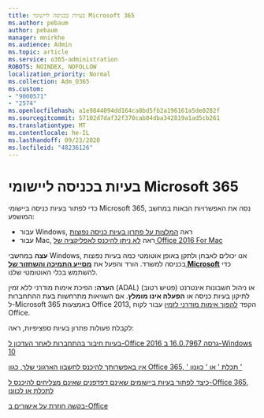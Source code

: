 ```yaml
---
title: בעיות בכניסה ליישומי Microsoft 365
ms.author: pebaum
author: pebaum
manager: mnirkhe
ms.audience: Admin
ms.topic: article
ms.service: o365-administration
ROBOTS: NOINDEX, NOFOLLOW
localization_priority: Normal
ms.collection: Adm_O365
ms.custom:
- "9000571"
- "2574"
ms.openlocfilehash: a1e9844094dd164ca8bd5fb2a196161a5de0282f
ms.sourcegitcommit: 57102d7daf32f370cab84dba342819a1ad5cb261
ms.translationtype: MT
ms.contentlocale: he-IL
ms.lasthandoff: 09/23/2020
ms.locfileid: "48236126"
---
```

# <a name="issues-signing-into-microsoft-365-apps"></a>בעיות בכניסה ליישומי Microsoft 365

כדי לפתור בעיות כניסה ביישומי Microsoft 365, נסה את האפשרויות הבאות במחשב המושפע:  

- עבור Windows, ראה [המלצות על פתרון בעיות כניסה נפוצות](https://docs.microsoft.com/office365/troubleshoot/administration/disabling-adal-wam-not-recommended#recommendations-on-resolving-common-sign-in-issues)
- עבור Mac, ראה  [לא ניתן להיכנס לאפליקציה של Office 2016 For Mac](https://docs.microsoft.com/office365/troubleshoot/authentication/sign-in-to-office-2016-for-mac-fail)

**עצה** במחשבי Windows, אנו יכולים לאבחן ולתקן באופן אוטומטי כמה בעיות נפוצות בכניסה למשרד. הורד והפעל את  **[מסייע התמיכה והשחזור של Microsoft](https://aka.ms/SaRA-OfficeSignInScenario)** כדי להשתמש בכלי האוטומטי שלנו.

**הערה:** הפיכת אימות מודרני ללא זמין (ADAL) או ניהול חשבונות אינטרנט (פטיש רטוב) לתיקון בעיות כניסה או  **הפעלה אינו מומלץ**. אם השגיאות מתרחשות בעת ההתחברות ל-Microsoft 365 באמצעות Office 2013, הקפד [להפוך אימות מודרני לזמין](https://docs.microsoft.com/microsoft-365/admin/security-and-compliance/enable-modern-authentication)  עבור לקוח Office.

לקבלת פעולות פתרון בעיות ספציפיות, ראה:

[בעיות חיבור בהתחברות לאחר העדכון ל-Office 2016 גרסה 16.0.7967 ב-Windows 10](https://docs.microsoft.com/office365/troubleshoot/administration/connection-issue-when-sign-in-office-2016)  

[אין באפשרותך להיכנס לחשבון הארגוני שלך, כגון Office 365, ' תכלת ' או ' כוונון '](https://docs.microsoft.com/office365/troubleshoot/authentication/sign-in-to-office-365-azure-intune)

[כיצד לפתור בעיות ביישומים שאינם דפדפנים שאינם מצליחים להיכנס ל-Office 365, לתכלת או לכוונן](https://support.office.com/article/how-to-troubleshoot-non-browser-apps-that-can-t-sign-in-to-office-365-azure-or-intune-3ba1b268-66f6-462c-b0e5-070f5c2603c1?ui=en-US&rs=en-US&ad=US)

[בקשה חוזרת על אישורים ב-Office](https://docs.microsoft.com/office365/troubleshoot/authentication/access-denied-when-connect-to-office-365)